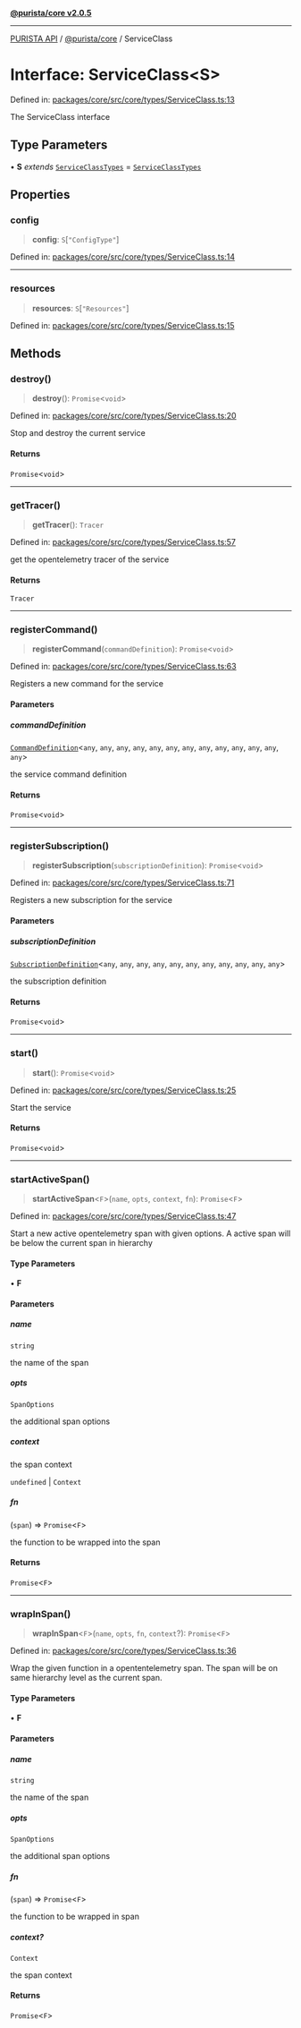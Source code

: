 [**@purista/core v2.0.5**](../README.md)

***

[PURISTA API](../../../packages.md) / [@purista/core](../README.md) / ServiceClass

# Interface: ServiceClass\<S\>

Defined in: [packages/core/src/core/types/ServiceClass.ts:13](https://github.com/puristajs/purista/blob/master/packages/core/src/core/types/ServiceClass.ts#L13)

The ServiceClass interface

## Type Parameters

• **S** *extends* [`ServiceClassTypes`](../type-aliases/ServiceClassTypes.md) = [`ServiceClassTypes`](../type-aliases/ServiceClassTypes.md)

## Properties

### config

> **config**: `S`\[`"ConfigType"`\]

Defined in: [packages/core/src/core/types/ServiceClass.ts:14](https://github.com/puristajs/purista/blob/master/packages/core/src/core/types/ServiceClass.ts#L14)

***

### resources

> **resources**: `S`\[`"Resources"`\]

Defined in: [packages/core/src/core/types/ServiceClass.ts:15](https://github.com/puristajs/purista/blob/master/packages/core/src/core/types/ServiceClass.ts#L15)

## Methods

### destroy()

> **destroy**(): `Promise`\<`void`\>

Defined in: [packages/core/src/core/types/ServiceClass.ts:20](https://github.com/puristajs/purista/blob/master/packages/core/src/core/types/ServiceClass.ts#L20)

Stop and destroy the current service

#### Returns

`Promise`\<`void`\>

***

### getTracer()

> **getTracer**(): `Tracer`

Defined in: [packages/core/src/core/types/ServiceClass.ts:57](https://github.com/puristajs/purista/blob/master/packages/core/src/core/types/ServiceClass.ts#L57)

get the opentelemetry tracer of the service

#### Returns

`Tracer`

***

### registerCommand()

> **registerCommand**(`commandDefinition`): `Promise`\<`void`\>

Defined in: [packages/core/src/core/types/ServiceClass.ts:63](https://github.com/puristajs/purista/blob/master/packages/core/src/core/types/ServiceClass.ts#L63)

Registers a new command for the service

#### Parameters

##### commandDefinition

[`CommandDefinition`](../type-aliases/CommandDefinition.md)\<`any`, `any`, `any`, `any`, `any`, `any`, `any`, `any`, `any`, `any`, `any`, `any`, `any`\>

the service command definition

#### Returns

`Promise`\<`void`\>

***

### registerSubscription()

> **registerSubscription**(`subscriptionDefinition`): `Promise`\<`void`\>

Defined in: [packages/core/src/core/types/ServiceClass.ts:71](https://github.com/puristajs/purista/blob/master/packages/core/src/core/types/ServiceClass.ts#L71)

Registers a new subscription for the service

#### Parameters

##### subscriptionDefinition

[`SubscriptionDefinition`](../type-aliases/SubscriptionDefinition.md)\<`any`, `any`, `any`, `any`, `any`, `any`, `any`, `any`, `any`, `any`, `any`\>

the subscription definition

#### Returns

`Promise`\<`void`\>

***

### start()

> **start**(): `Promise`\<`void`\>

Defined in: [packages/core/src/core/types/ServiceClass.ts:25](https://github.com/puristajs/purista/blob/master/packages/core/src/core/types/ServiceClass.ts#L25)

Start the service

#### Returns

`Promise`\<`void`\>

***

### startActiveSpan()

> **startActiveSpan**\<`F`\>(`name`, `opts`, `context`, `fn`): `Promise`\<`F`\>

Defined in: [packages/core/src/core/types/ServiceClass.ts:47](https://github.com/puristajs/purista/blob/master/packages/core/src/core/types/ServiceClass.ts#L47)

Start a new active opentelemetry span with given options.
A active span will be below the current span in hierarchy

#### Type Parameters

• **F**

#### Parameters

##### name

`string`

the name of the span

##### opts

`SpanOptions`

the additional span options

##### context

the span context

`undefined` | `Context`

##### fn

(`span`) => `Promise`\<`F`\>

the function to be wrapped into the span

#### Returns

`Promise`\<`F`\>

***

### wrapInSpan()

> **wrapInSpan**\<`F`\>(`name`, `opts`, `fn`, `context`?): `Promise`\<`F`\>

Defined in: [packages/core/src/core/types/ServiceClass.ts:36](https://github.com/puristajs/purista/blob/master/packages/core/src/core/types/ServiceClass.ts#L36)

Wrap the given function in a opententelemetry span.
The span will be on same hierarchy level as the current span.

#### Type Parameters

• **F**

#### Parameters

##### name

`string`

the name of the span

##### opts

`SpanOptions`

the additional span options

##### fn

(`span`) => `Promise`\<`F`\>

the function to be wrapped in span

##### context?

`Context`

the span context

#### Returns

`Promise`\<`F`\>
